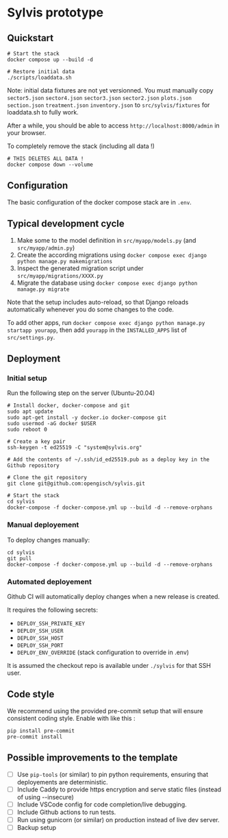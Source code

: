 # Sylvis prototype


## Quickstart

```
# Start the stack
docker compose up --build -d

# Restore initial data
./scripts/loaddata.sh
```

Note: initial data fixtures are not yet versionned. You must manually copy `sector5.json` `sector4.json` `sector3.json` `sector2.json` `plots.json` `section.json` `treatment.json` `inventory.json` to `src/sylvis/fixtures` for loaddata.sh to fully work.

After a while, you should be able to access `http://localhost:8000/admin` in your browser.

To completely remove the stack (including all data !)
```
# THIS DELETES ALL DATA !
docker compose down --volume
```

## Configuration

The basic configuration of the docker compose stack are in `.env`.


## Typical development cycle

1. Make some to the model definition in `src/myapp/models.py` (and `src/myapp/admin.py`)
3. Create the according migrations using `docker compose exec django python manage.py makemigrations`
4. Inspect the generated migration script under `src/myapp/migrations/XXXX.py`
5. Migrate the database using `docker compose exec django python manage.py migrate`

Note that the setup includes auto-reload, so that Django reloads automatically whenever you do some changes to the code.

To add other apps, run `docker compose exec django python manage.py startapp yourapp`, then add `yourapp` in the `INSTALLED_APPS` list of `src/settings.py`.


## Deployment


### Initial setup

Run the following step on the server (Ubuntu-20.04)
```
# Install docker, docker-compose and git
sudo apt update
sudo apt-get install -y docker.io docker-compose git
sudo usermod -aG docker $USER
sudo reboot 0

# Create a key pair
ssh-keygen -t ed25519 -C "system@sylvis.org"

# Add the contents of ~/.ssh/id_ed25519.pub as a deploy key in the Github repository

# Clone the git repository
git clone git@github.com:opengisch/sylvis.git

# Start the stack
cd sylvis
docker-compose -f docker-compose.yml up --build -d --remove-orphans
```

### Manual deployement

To deploy changes manually:
```
cd sylvis
git pull
docker-compose -f docker-compose.yml up --build -d --remove-orphans
```

### Automated deployement

Github CI will automatically deploy changes when a new release is created.

It requires the following secrets:
- `DEPLOY_SSH_PRIVATE_KEY`
- `DEPLOY_SSH_USER`
- `DEPLOY_SSH_HOST`
- `DEPLOY_SSH_PORT`
- `DEPLOY_ENV_OVERRIDE` (stack configuration to override in .env)

It is assumed the checkout repo is available under `./sylvis` for that SSH user.

## Code style

We recommend using the provided pre-commit setup that will ensure consistent coding style. Enable with like this :
```
pip install pre-commit
pre-commit install
```


## Possible improvements to the template

- [ ] Use `pip-tools` (or similar) to pin python requirements, ensuring that deployements are deterministic.
- [ ] Include Caddy to provide https encryption and serve static files (instead of using --insecure)
- [ ] Include VSCode config for code completion/live debugging.
- [ ] Include Github actions to run tests.
- [ ] Run using gunicorn (or similar) on production instead of live dev server.
- [ ] Backup setup
